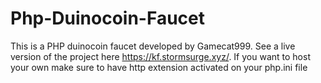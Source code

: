 # Php-Duinocoin-Faucet
This is a PHP duinocoin faucet developed by Gamecat999. See a live version of the project here https://kf.stormsurge.xyz/. If you want to host your own make sure to have http extension activated on your php.ini file
